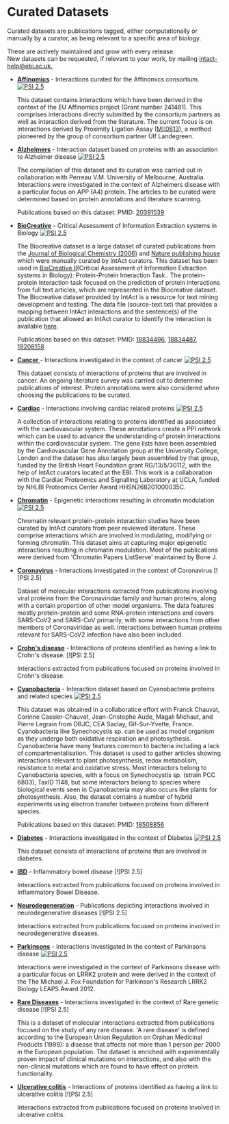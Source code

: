 # Curated Datasets

Curated datasets are publications tagged, either computationally or manually by a curator, as being relevant to a specific area of biology.

These are actively maintained and grow with every release.   
New datasets can be requested, if relevant to your work, by mailing [intact-help@ebi.ac.uk.](mailto:intact-help@ebi.ac.uk)

* [**Affinomics**](http://www.ebi.ac.uk/intact/query/annot:%22dataset:affinomics%22%20or%20detmethod:%22MI:0813%22?conversationContext=7) - Interactions curated for the Affinomics consortium. [![PSI 2.5](https://www.ebi.ac.uk/intact/images/psi25.png?conversationContext=7)](ftp://ftp.ebi.ac.uk/pub/databases/intact/current/psi25/datasets/Affinomics.zip)

  This dataset contains interactions which have been derived in the context of the EU Affinomics project \(Grant number 241481\). This comprises interactions directly submitted by the consortium partners as well as interaction derived from the literature. The current focus is on interactions derived by Proximity Ligation Assay \([MI:0813](http://www.ebi.ac.uk/ontology-lookup/?termId=MI:0813)\), a method pioneered by the group of consortium partner Ulf Landegreen.

* [**Alzheimers**](http://www.ebi.ac.uk/intact/query/annot:%22dataset:alzheimers%22?conversationContext=7) - Interaction dataset based on proteins with an association to Alzheimer disease [![PSI 2.5](https://www.ebi.ac.uk/intact/images/psi25.png?conversationContext=7)](ftp://ftp.ebi.ac.uk/pub/databases/intact/current/psi25/datasets/Alzheimers.zip)

  The compilation of this dataset and its curation was carried out in collaboration with Perreau V.M. University of Melbourne, Australia. Interactions were investigated in the context of Alzheimers disease with a particular focus on APP \(A4\) protein. The articles to be curated were determined based on protein annotations and literature scanning.

  Publications based on this dataset: PMID: [20391539](http://www3.interscience.wiley.com/journal/123349836/abstract?CRETRY=1&SRETRY=0)

* [**BioCreative**](http://www.ebi.ac.uk/intact/query/annot:%22dataset:biocreative%22?conversationContext=7) - Critical Assessment of Information Extraction systems in Biology [![PSI 2.5](https://www.ebi.ac.uk/intact/images/psi25.png?conversationContext=7)](ftp://ftp.ebi.ac.uk/pub/databases/intact/current/psi25/datasets/BioCreative.zip)

  The Biocreative dataset is a large dataset of curated publications from the [Journal of Biological Chemistry \(2006\)](http://www.jbc.org/) and [Nature publishing house](http://www.signaling-gateway.org/aboutus/) which were manually curated by IntAct curators. This dataset has been used in [BioCreative II](http://biocreative.sourceforge.net/biocreative_2_ppi.html)\(Critical Assessment of Information Extraction systems in Biology\): Protein-Protein Interaction Task . The protein-protein interaction task focused on the prediction of protein interactions from full text articles, which are represented in the Biocreative dataset. The Biocreative dataset provided by IntAct is a resource for text mining development and testing. The data file \(source-text.txt\) that provides a mapping between IntAct interactions and the sentence\(s\) of the publication that allowed an IntAct curator to identify the interaction is available [here](ftp://ftp.ebi.ac.uk/pub/databases/intact/current/various/data-mining/).

  Publications based on this dataset: PMID: [18834496](http://genomebiology.com/2008/9/S2/S5), [18834487](http://genomebiology.com/2008/9/S2/S1), [19208158](http://www.biomedcentral.com/1471-2105/10/S1/S55)

* [**Cancer** ](http://www.ebi.ac.uk/intact/query/annot:%22dataset:cancer%22?conversationContext=7)- Interactions investigated in the context of cancer [![PSI 2.5](https://www.ebi.ac.uk/intact/images/psi25.png?conversationContext=7)](ftp://ftp.ebi.ac.uk/pub/databases/intact/current/psi25/datasets/Cancer.zip)

  This dataset consists of interactions of proteins that are involved in cancer. An ongoing literature survey was carried out to determine publications of interest. Protein annotations were also considered when choosing the publications to be curated.

* [**Cardiac**](http://www.ebi.ac.uk/intact/query/annot:%22dataset:cardiac%22?conversationContext=7) - Interactions involving cardiac related proteins [![PSI 2.5](https://www.ebi.ac.uk/intact/images/psi25.png?conversationContext=7)](ftp://ftp.ebi.ac.uk/pub/databases/intact/current/psi25/datasets/Cardiac.zip)

  A collection of interactions relating to proteins identified as associated with the cardiovascular system. These annotations create a PPI network which can be used to advance the understanding of protein interactions within the cardiovascular system. The gene lists have been assembled by the Cardiovascular Gene Annotation group at the University College, London and the dataset has also largely been assembled by that group, funded by the British Heart Foundation grant RG/13/5/30112, with the help of IntAct curators located at the EBI. This work is a collaboration with the Cardiac Proteomics and Signalling Laboratory at UCLA, funded by NHLBI Proteomics Center Award HHSN268201000035C.

* [**Chromatin**](http://www.ebi.ac.uk/intact/query/annot:%22dataset:chromatin%22?conversationContext=7) - Epigenetic interactions resulting in chromatin modulation [![PSI 2.5](https://www.ebi.ac.uk/intact/images/psi25.png?conversationContext=7)](ftp://ftp.ebi.ac.uk/pub/databases/intact/current/psi25/datasets/Chromatin.zip)

  Chromatin relevant protein-protein interaction studies have been curated by IntAct curators from peer reviewed literature. These comprise interactions which are involved in modulating, modifying or forming chromatin. This dataset aims at capturing major epigenetic interactions resulting in chromatin modulation. Most of the publications were derived from 'Chromatin Papers ListServe' maintained by Bone J.
  
* [**Coronavirus**](https://www.ebi.ac.uk/intact/query/annot:%22dataset:coronavirus%22) -  Interactions investigated in the context of Coronavirus [![PSI 2.5]
 
   Dataset of molecular interactions extracted from publications involving viral proteins from the Coronaviridae family and human proteins, along with a certain       proportion of other model organisms. The data features mostly protein-protein and some RNA-protein interactions and covers SARS-CoV2 and SARS-CoV primarily, with   some interactions from other members of Coronaviridae as well. Interactions between human proteins relevant for SARS-CoV2 infection have also been included.

* [**Crohn's disease**](https://www.ebi.ac.uk/intact/query/annot:%22dataset:Crohn's%20disease%22) - Interactions of proteins identified as having a link to Crohn's disease. [![PSI 2.5]

  Interactions extracted from publications focused on proteins involved in Crohn's disease.

* [**Cyanobacteria**](http://www.ebi.ac.uk/intact/query/annot:%22dataset:cyanobacteria%22?conversationContext=7) - Interaction dataset based on Cyanobacteria proteins and related species [![PSI 2.5](https://www.ebi.ac.uk/intact/images/psi25.png?conversationContext=7)](ftp://ftp.ebi.ac.uk/pub/databases/intact/current/psi25/datasets/Cyanobacteria.zip)

  This dataset was obtained in a collaboratice effort with Franck Chauvat, Corinne Cassier-Chauvat, Jean-Cristophe Aude, Magali Michaut, and Pierre Legrain from DBJC, CEA Saclay, Gif-Sur-Yvette, France. Cyanobacteria like Synechocystis sp. can be used as model organism as they undergo both oxidative respiration and photosythesis. Cyanobacteria have many features common to bacteria including a lack of compartmentalisation. This dataset is used to gather articles showing interactions relevant to plant photosynthesis, redox metabolism, resistance to metal and oxidative stress. Most interactors belong to Cyanobacteria species, with a focus on Synechocystis sp. \(strain PCC 6803\), TaxID 1148, but some interactors belong to species where biological events seen in Cyanobacteria may also occurs like plants for photosynthesis. Also, the dataset contains a number of hybrid experiments using electron transfer between proteins from different species.

  Publications based on this dataset: PMID: [18508856](http://bioinformatics.oxfordjournals.org/cgi/content/full/24/14/1625?view=long&pmid=18508856)

* [**Diabetes**](http://www.ebi.ac.uk/intact/query/annot:%22dataset:diabetes%22?conversationContext=7) - Interactions investigated in the context of Diabetes [![PSI 2.5](https://www.ebi.ac.uk/intact/images/psi25.png?conversationContext=7)](ftp://ftp.ebi.ac.uk/pub/databases/intact/current/psi25/datasets/Diabetes.zip)

  This dataset consists of interactions of proteins that are involved in diabetes.
  
 * [**IBD**](https://www.ebi.ac.uk/intact/query/annot:%22dataset:IBD%22) - Inflammatory bowel disease [![PSI 2.5]

   Interactions extracted from publications focused on proteins involved in Inflammatory Bowel Disease.
  
 * [**Neurodegeneration**](https://www.ebi.ac.uk/intact/query/annot:%22dataset:Neurodegeneration%22) - Publications depicting interactions involved in neurodegenerative diseases [![PSI 2.5]

   Interactions extracted from publications focused on proteins involved in neurodegenerative diseases.

* [**Parkinsons**](http://www.ebi.ac.uk/intact/query/annot:%22dataset:parkinsons%22?conversationContext=7) - Interactions investigated in the context of Parkinsons disease [![PSI 2.5](https://www.ebi.ac.uk/intact/images/psi25.png?conversationContext=7)](ftp://ftp.ebi.ac.uk/pub/databases/intact/current/psi25/datasets/Parkinsons.zip)

  Interactions were investigated in the context of Parkinsons disease with a particular focus on LRRK2 protein and were derived in the context of the The Michael J. Fox Foundation for Parkinson's Research LRRK2 Biology LEAPS Award 2012.

* [**Rare Diseases**](https://www.ebi.ac.uk/intact/query/annot:%22dataset:Rare%20Diseases%22) - Interactions investigated in the context of Rare genetic disease [![PSI 2.5]

  This is a dataset of molecular interactions extracted from publications focused on the study of any rare disease. 'A rare disease' is defined according to the    European Union Regulation on Orphan Medicinal Products (1999): a disease that affects not more than 1 person per 2000 in the European population. The dataset is enriched with experimentally proven impact of clinical mutations on interactions, and also with the non-clinical mutations which are found to have effect on protein functionality.

* [**Ulcerative colitis**](https://www.ebi.ac.uk/intact/query/annot:%22dataset:ulcerative%20colitis%22) - Interactions of proteins identified as having a link to ulcerative colitis [![PSI 2.5]

  Interactions extracted from publications focused on proteins involved in ulcerative colitis.
